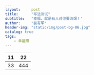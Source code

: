 ```yaml
---
layout:     post
title:      "写法测试"
subtitle:   "幸福，就是有人对你耍流氓！"
author:     "裴有军"
header-img: "static/img/post-bg-06.jpg"
catalog: true
tags:
    - 幸福照
---
```


| 11  | 22  |
| --- | --- |
| 33  | 444 |